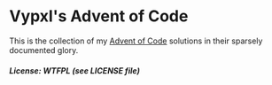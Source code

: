 # Vypxl's Advent of Code

This is the collection of my [Advent of Code](https://adventofcode.com) solutions in their
sparsely documented glory.

##### License: WTFPL (see LICENSE file)